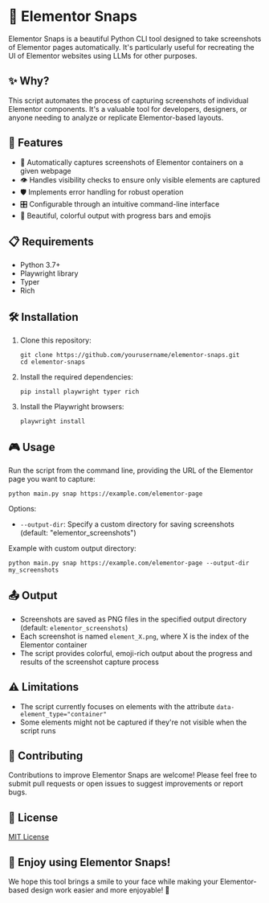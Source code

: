 # 🎨 Elementor Snaps

Elementor Snaps is a beautiful Python CLI tool designed to take screenshots of Elementor pages automatically. It's particularly useful for recreating the UI of Elementor websites using LLMs for other purposes.

## ✨ Why?

This script automates the process of capturing screenshots of individual Elementor components. It's a valuable tool for developers, designers, or anyone needing to analyze or replicate Elementor-based layouts.

## 🚀 Features

- 📸 Automatically captures screenshots of Elementor containers on a given webpage
- 👁️ Handles visibility checks to ensure only visible elements are captured
- 🛡️ Implements error handling for robust operation
- 🎛️ Configurable through an intuitive command-line interface
- 🌈 Beautiful, colorful output with progress bars and emojis

## 📋 Requirements

- Python 3.7+
- Playwright library
- Typer
- Rich

## 🛠️ Installation

1. Clone this repository:
   ```
   git clone https://github.com/yourusername/elementor-snaps.git
   cd elementor-snaps
   ```

2. Install the required dependencies:
   ```
   pip install playwright typer rich
   ```

3. Install the Playwright browsers:
   ```
   playwright install
   ```

## 🎮 Usage

Run the script from the command line, providing the URL of the Elementor page you want to capture:

```
python main.py snap https://example.com/elementor-page
```

Options:
- `--output-dir`: Specify a custom directory for saving screenshots (default: "elementor_screenshots")

Example with custom output directory:
```
python main.py snap https://example.com/elementor-page --output-dir my_screenshots
```

## 📤 Output

- Screenshots are saved as PNG files in the specified output directory (default: `elementor_screenshots`)
- Each screenshot is named `element_X.png`, where X is the index of the Elementor container
- The script provides colorful, emoji-rich output about the progress and results of the screenshot capture process

## ⚠️ Limitations

- The script currently focuses on elements with the attribute `data-element_type="container"`
- Some elements might not be captured if they're not visible when the script runs

## 🤝 Contributing

Contributions to improve Elementor Snaps are welcome! Please feel free to submit pull requests or open issues to suggest improvements or report bugs.

## 📜 License

[MIT License](LICENSE)

## 🎉 Enjoy using Elementor Snaps!

We hope this tool brings a smile to your face while making your Elementor-based design work easier and more enjoyable! 🌟
